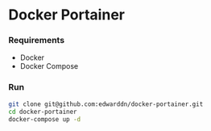 # Docker Portainer

### Requirements

- Docker
- Docker Compose

### Run

```bash
git clone git@github.com:edwarddn/docker-portainer.git
cd docker-portainer
docker-compose up -d
```
